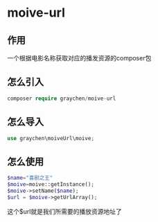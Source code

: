 # moive-url
## 作用
一个根据电影名称获取对应的播发资源的composer包
## 怎么引入
``` php
composer require graychen/moive-url
```
## 怎么导入
```php
use graychen\moiveUrl\moive;
```
## 怎么使用
``` php
$name="喜剧之王"
$moive=moive::getInstance();
$moive->setName($name);
$url = $moive->getUrlArray();
```
这个$url就是我们所需要的播放资源地址了
